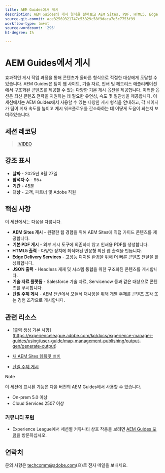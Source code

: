 ```yaml
---
title: AEM Guides에서 게시
description: AEM Guides의 게시 형식을 살펴보고 AEM Sites, PDF, HTML5, Edge Delivery Services, JSON 등을 비롯한 다양한 채널에 콘텐츠를 전달하는 방법을 알아봅니다.
source-git-commit: ace32569321747c53829c58f9daca7e5c7753f99
workflow-type: tm+mt
source-wordcount: '295'
ht-degree: 1%

---
```


# AEM Guides에서 게시

효과적인 게시 작업 과정을 통해 콘텐츠가 올바른 형식으로 적절한 대상에게 도달할 수 있습니다. AEM Guides은 팀이 웹 사이트, 기술 자료, 인쇄 및 헤드리스 애플리케이션에서 구조화된 콘텐츠를 제공할 수 있는 다양한 기본 게시 옵션을 제공합니다. 이러한 옵션은 최신 콘텐츠 전략을 지원하는 데 필요한 유연성, 속도 및 일관성을 제공합니다.
이 세션에서는 AEM Guides에서 사용할 수 있는 다양한 게시 형식을 안내하고, 각 페이지가 팀이 게재 속도를 높이고 게시 워크플로우를 간소화하는 데 어떻게 도움이 되는지 보여주었습니다.


## 세션 레코딩

>[!VIDEO](https://video.tv.adobe.com/v/3472888/?quality=12&learn=on)

## 강조 표시

- **날짜** - 2025년 8월 27일
- **참석자 수** - 95+
- **기간** - 45분
- **대상** - 고객, 파트너 및 Adobe 직원

## 핵심 사항

이 세션에서는 다음을 다룹니다.
- **AEM Sites 게시** - 원활한 웹 경험을 위해 AEM Sites에 직접 가이드 콘텐츠를 제공합니다.
- **기본 PDF 게시** - 외부 게시 도구에 의존하지 않고 인쇄용 PDF를 생성합니다.
- **HTML5 출력** - 다양한 장치에 최적화된 반응형 최신 웹 출력을 만듭니다.
- **Edge Delivery Services** - 고성능 디지털 환경을 위해 더 빠른 콘텐츠 전달을 활성화합니다.
- **JSON 출력** - Headless 게재 및 시스템 통합을 위한 구조화된 콘텐츠를 게시합니다.
- **기술 자료 플랫폼** - Salesforce 기술 자료, Servicenow 등과 같은 대상으로 콘텐츠를 푸시합니다.
- **단일 주제 게시** - AEM 전반에서 모듈식 재사용을 위해 개별 주제를 콘텐츠 조각 또는 경험 조각으로 게시합니다.


## 관련 리소스

- [출력 생성 기본 사항]&#x200B;(https://experienceleague.adobe.com/ko/docs/experience-manager-guides/using/user-guide/map-management-publishing/output-gen/generate-output)

- [새 AEM Sites 템플릿 설치](https://experienceleague.adobe.com/ko/docs/experience-manager-guides/using/knowledge-base/kb-articles/publishing/aem-site-templates/download-install-aem-sites-templates-cs-kb)

- [단일 주제 게시](https://experienceleague.adobe.com/en/docs/experience-manager-guides/using/user-guide/map-management-publishing/output-gen/generate-output/single-topic-publishing/publish-content-fragment.html)



>[!NOTE]
>
> 이 세션에 표시된 기능은 다음 버전의 AEM Guides에서 사용할 수 있습니다.
> - On-prem 5.0 이상
> - Cloud Services 2507 이상


### 커뮤니티 포럼

- Experience League에서 세션별 커뮤니티 상호 작용을 보려면 [AEM Guides 포럼](https://experienceleaguecommunities.adobe.com/t5/experience-manager-guides/bd-p/xml-documentation-discussions?profile.language=ko)을 방문하십시오.


## 연락처

문의 사항은 <techcomm@adobe.com>(으)로 전자 메일을 보내세요.
